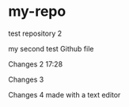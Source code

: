 # my-repo
test repository 2

my second test Github file

Changes 2 17:28

Changes 3

Changes 4 made with a text editor 


